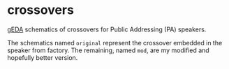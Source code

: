 crossovers
==========

[gEDA](http://www.geda-project.org/) schematics of crossovers for Public Addressing (PA) speakers.

The schematics named `original` represent the crossover embedded in the speaker from factory. The remaining, named `mod`, are my modified and hopefully better version.
